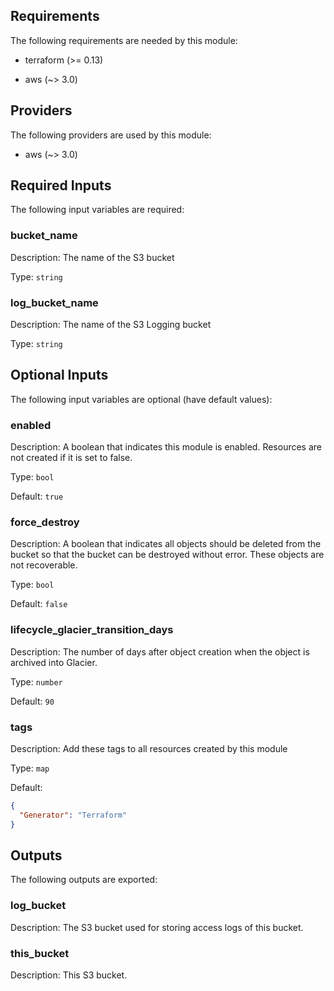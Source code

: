 ## Requirements

The following requirements are needed by this module:

- terraform (>= 0.13)

- aws (~> 3.0)

## Providers

The following providers are used by this module:

- aws (~> 3.0)

## Required Inputs

The following input variables are required:

### bucket\_name

Description: The name of the S3 bucket

Type: `string`

### log\_bucket\_name

Description: The name of the S3 Logging bucket

Type: `string`

## Optional Inputs

The following input variables are optional (have default values):

### enabled

Description: A boolean that indicates this module is enabled. Resources are not created if it is set to false.

Type: `bool`

Default: `true`

### force\_destroy

Description: A boolean that indicates all objects should be deleted from the bucket so that the bucket can be destroyed without error. These objects are not recoverable.

Type: `bool`

Default: `false`

### lifecycle\_glacier\_transition\_days

Description: The number of days after object creation when the object is archived into Glacier.

Type: `number`

Default: `90`

### tags

Description: Add these tags to all resources created by this module

Type: `map`

Default:

```json
{
  "Generator": "Terraform"
}
```

## Outputs

The following outputs are exported:

### log\_bucket

Description: The S3 bucket used for storing access logs of this bucket.

### this\_bucket

Description: This S3 bucket.

